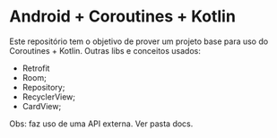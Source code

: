 # Android + Coroutines + Kotlin
Este repositório tem o objetivo de prover um projeto base para uso do Coroutines + Kotlin. Outras libs e conceitos usados:
- Retrofit
- Room;
- Repository;
- RecyclerView;
- CardView;


Obs: faz uso de uma API externa. Ver pasta docs.
